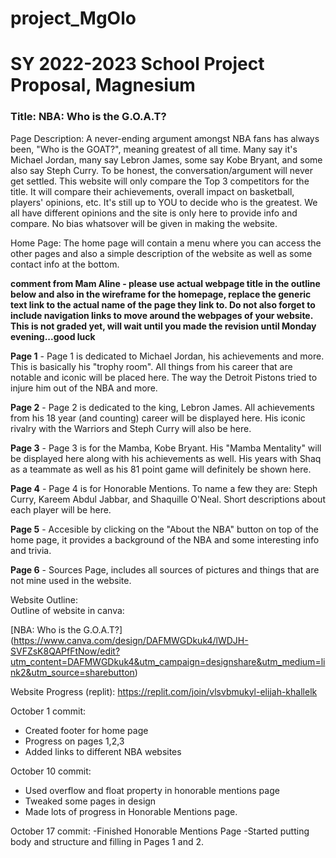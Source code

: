 # project_MgOlo
# SY 2022-2023 School Project Proposal, Magnesium

### Title: NBA: Who is the G.O.A.T?

Page Description:
  A never-ending argument amongst NBA fans has always been, "Who is the GOAT?", meaning greatest of all time. Many say it's Michael Jordan, many say Lebron James, some say Kobe Bryant, and some also say Steph Curry. To be honest, the conversation/argument will never get settled. This website will only compare the Top 3 competitors for the title. It will compare their achievements, overall impact on basketball, players' opinions, etc. It's still up to YOU to decide who is the greatest. We all have different opinions and the site is only here to provide info and compare. No bias whatsover will be given in making the website. 

Home Page: The home page will contain a menu where you can access the other pages and also a simple description of the website as well as some contact info at the bottom.

**comment from Mam Aline - please use actual webpage title in the outline below and also in the wireframe for the homepage, replace the generic text link to the actual name of the page they link to. Do not also forget to include navigation links to move around the webpages of your website. This is not graded yet, will wait until you made the revision until Monday evening...good luck**  

**Page 1** - Page 1 is dedicated to Michael Jordan, his achievements and more. This is basically his "trophy room". All things from his career that are notable and iconic will be placed here. The way the Detroit Pistons tried to injure him out of the NBA and more.  

**Page 2** - Page 2 is dedicated to the king, Lebron James. All achievements from his 18 year (and counting) career will be displayed here. His iconic rivalry with the Warriors and Steph Curry will also be here. 

**Page 3** - Page 3 is for the Mamba, Kobe Bryant. His "Mamba Mentality" will be displayed here along with his achievements as well. His years with Shaq as a teammate as well as his 81 point game will definitely be shown here. 

**Page 4** - Page 4 is for Honorable Mentions. To name a few they are: Steph Curry, Kareem Abdul Jabbar, and Shaquille O'Neal. Short descriptions about each player will be here. 


**Page 5** - Accesible by clicking on the "About the NBA" button on top of the home page, it provides a background of the NBA and some interesting info and trivia. 

 **Page 6** - Sources Page, includes all sources of pictures and things that are not mine used in the website.

 Website Outline:   
Outline of website in canva: 

[NBA: Who is the G.O.A.T?] (https://www.canva.com/design/DAFMWGDkuk4/lWDJH-SVFZsK8QAPfFtNow/edit?utm_content=DAFMWGDkuk4&utm_campaign=designshare&utm_medium=link2&utm_source=sharebutton)

Website Progress (replit): https://replit.com/join/vlsvbmukyl-elijah-khallelk

October 1 commit: 
- Created footer for home page
- Progress on pages 1,2,3
- Added links to different NBA websites

October 10 commit: 
- Used overflow and float property in honorable mentions page
- Tweaked some pages in design
- Made lots of progress in Honorable Mentions page. 

October 17 commit: 
-Finished Honorable Mentions Page
-Started putting body and structure and filling in Pages 1 and 2.

